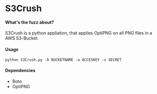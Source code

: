 S3Crush
=======

#### What's the fuzz about?
S3Crush is a python appliation, that applies OptiPNG on all PNG files in a AWS S3-Bucket.

#### Usage

```
python S3Crush.py -b BUCKETNAME -a ACCESKEY -s SECRET
```

#### Dependencies
- Boto
- OptiPNG